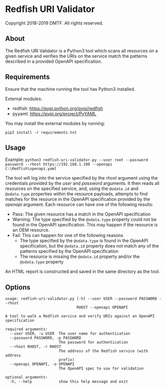 # Redfish URI Validator

Copyright 2018-2019 DMTF. All rights reserved.

## About

The Redfish URI Validator is a Python3 tool which scans all resources on a given service and verifies the URIs on the service match the patterns described in a provided OpenAPI specification.


## Requirements

Ensure that the machine running the tool has Python3 installed.

External modules:
* redfish: https://pypi.python.org/pypi/redfish
* pyyaml: https://pypi.org/project/PyYAML

You may install the external modules by running:

`pip3 install -r requirements.txt`


## Usage

Example: `python3 redfish-uri-validator.py --user root --password password --rhost https://192.168.1.100 --openapi C:\Redfish\openapi.yaml`

The tool will log into the service specified by the *rhost* argument using the credentials provided by the *user* and *password* arguments.  It then reads all resources on the specified service, and, using the `@odata.id` and `@odata.type` properties within the resource payloads, attempts to find matches for the resource in the OpenAPI specification provided by the *openapi* argument.  Each resource can have one of the following results:
* Pass: The given resource has a match in the OpenAPI specification
* Warning: The type specified by the `@odata.type` property could not be found in the OpenAPI specification.  This may happen if the resource is an OEM resource.
* Fail: This can happen for one of the following reasons
    * The type specified by the `@odata.type` is found in the OpenAPI specification, but the `@odata.id` property does not match any of the patterns specified by the OpenAPI specification
    * The resource is missing the `@odata.id` property and/or the `@odata.type` property

An HTML report is constructed and saved in the same directory as the tool.


## Options

```
usage: redfish-uri-validator.py [-h] --user USER --password PASSWORD --rhost
                                RHOST --openapi OPENAPI

A tool to walk a Redfish service and verify URIs against an OpenAPI
specification

required arguments:
  --user USER, -u USER  The user name for authentication
  --password PASSWORD, -p PASSWORD
                        The password for authentication
  --rhost RHOST, -r RHOST
                        The address of the Redfish service (with address
                        prefix)
  --openapi OPENAPI, -o OPENAPI
                        The OpenAPI spec to use for validation

optional arguments:
  -h, --help            show this help message and exit
```
